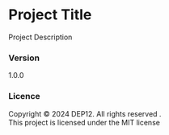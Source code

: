 # Project Title
Project Description

### Version
1.0.0

### Licence
Copyright &copy; 2024 DEP12. All rights reserved .<br>
This project is licensed under the MIT license